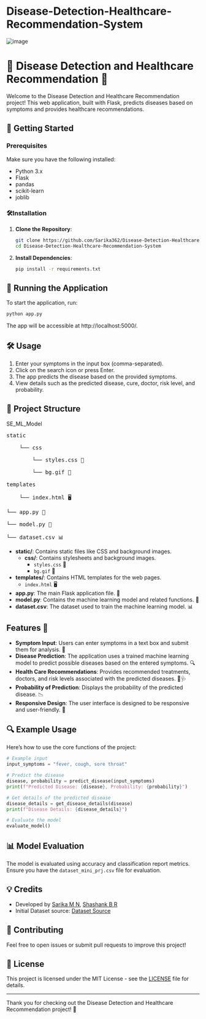 # Disease-Detection-Healthcare-Recommendation-System
![image](https://github.com/user-attachments/assets/48043517-1944-4f38-8dd9-6d3e40bcbe6f)

# 🌟 Disease Detection and Healthcare Recommendation 🌟

Welcome to the Disease Detection and Healthcare Recommendation project! This web application, built with Flask, predicts diseases based on symptoms and provides healthcare recommendations.

## 🚀 Getting Started

### Prerequisites

Make sure you have the following installed:
- Python 3.x
- Flask
- pandas
- scikit-learn
- joblib

###  🛠️Installation

1. **Clone the Repository**:
   ```bash
   git clone https://github.com/Sarika362/Disease-Detection-Healthcare-Recommendation-System.git
   cd Disease-Detection-Healthcare-Recommendation-System

2. **Install Dependencies**:
   ```bash
   pip install -r requirements.txt
   ```

## 🚀 Running the Application

To start the application, run:
```bash
python app.py
```

The app will be accessible at http://localhost:5000/.

## 🛠️ Usage

1. Enter your symptoms in the input box (comma-separated).
2. Click on the search icon or press Enter.
3. The app predicts the disease based on the provided symptoms.
4. View details such as the predicted disease, cure, doctor, risk level, and probability.

## 📂 Project Structure

SE_ML_Model

<pre>
static<br />
&nbsp;&nbsp;&nbsp;&nbsp;└── css<br />
&nbsp;&nbsp;&nbsp;&nbsp;&nbsp;&nbsp;&nbsp;&nbsp;└── styles.css 🎨<br />
&nbsp;&nbsp;&nbsp;&nbsp;&nbsp;&nbsp;&nbsp;&nbsp;└── bg.gif 🌟<br />
templates<br />
&nbsp;&nbsp;&nbsp;&nbsp;└── index.html 🖥️<br />
└── app.py 🔧<br />
└── model.py 🤖<br />
└── dataset.csv 📊
</pre>


- **static/**: Contains static files like CSS and background images.
  - **css/**: Contains stylesheets and background images.
    - `styles.css` 🎨
    - `bg.gif` 🌟
- **templates/**: Contains HTML templates for the web pages.
  - `index.html` 🖥️
- **app.py**: The main Flask application file. 🔧
- **model.py**: Contains the machine learning model and related functions. 🤖
- **dataset.csv**: The dataset used to train the machine learning model. 📊


## Features 🌟

- **Symptom Input**: Users can enter symptoms in a text box and submit them for analysis. 📝
- **Disease Prediction**: The application uses a trained machine learning model to predict possible diseases based on the entered symptoms. 🔍
- **Health Care Recommendations**: Provides recommended treatments, doctors, and risk levels associated with the predicted diseases. 💊🩺
- **Probability of Prediction**: Displays the probability of the predicted disease. 📉
- **Responsive Design**: The user interface is designed to be responsive and user-friendly. 📱

## 🔍 Example Usage

Here’s how to use the core functions of the project:

```python
# Example input
input_symptoms = "fever, cough, sore throat"

# Predict the disease
disease, probability = predict_disease(input_symptoms)
print(f"Predicted Disease: {disease}, Probability: {probability}")

# Get details of the predicted disease
disease_details = get_disease_details(disease)
print(f"Disease Details: {disease_details}")

# Evaluate the model
evaluate_model()
```

## 📊 Model Evaluation

The model is evaluated using accuracy and classification report metrics. Ensure you have the `dataset_mini_prj.csv` file for evaluation.

## 💡 Credits

- Developed by [Sarika M N](https://github.com/Sarika362), [Shashank B R](https://github.com/Shashankx22)
- Initial Dataset source: [Dataset Source](https://www.kaggle.com/datasets/pasindueranga/disease-prediction-based-on-symptoms)

## 🤝 Contributing

Feel free to open issues or submit pull requests to improve this project!

## 📄 License

This project is licensed under the MIT License - see the [LICENSE](https://github.com/Sarika362/Disease-Detection-Healthcare-Recommendation-System/blob/main/License) file for details.

---

Thank you for checking out the Disease Detection and Healthcare Recommendation project! 🙌

